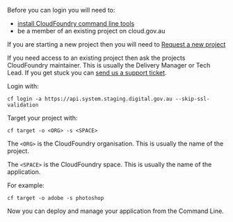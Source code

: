 Before you can login you will need to:

- [install CloudFoundry command line tools](/usage/setup/)
- be a member of an existing project on cloud.gov.au

If you are starting a new project then you will need to [Request a new project](/usage/start_new_project/)

If you need access to an existing project then ask the projects CloudFoundry maintainer. This is usually the Delivery Manager or Tech Lead. If you get stuck you can [send us a support ticket](mailto:support@cloud.gov.au).

Login with:

```
cf login -a https://api.system.staging.digital.gov.au --skip-ssl-validation
```

Target your project with:

```
cf target -o <ORG> -s <SPACE>
```

The `<ORG>` is the CloudFoundry organisation. This is usually the name of the project.

The `<SPACE>` is the CloudFoundry space. This is usually the name of the application.

For example:

```
cf target -o adobe -s photoshop
```

Now you can deploy and manage your application from the Command Line.
